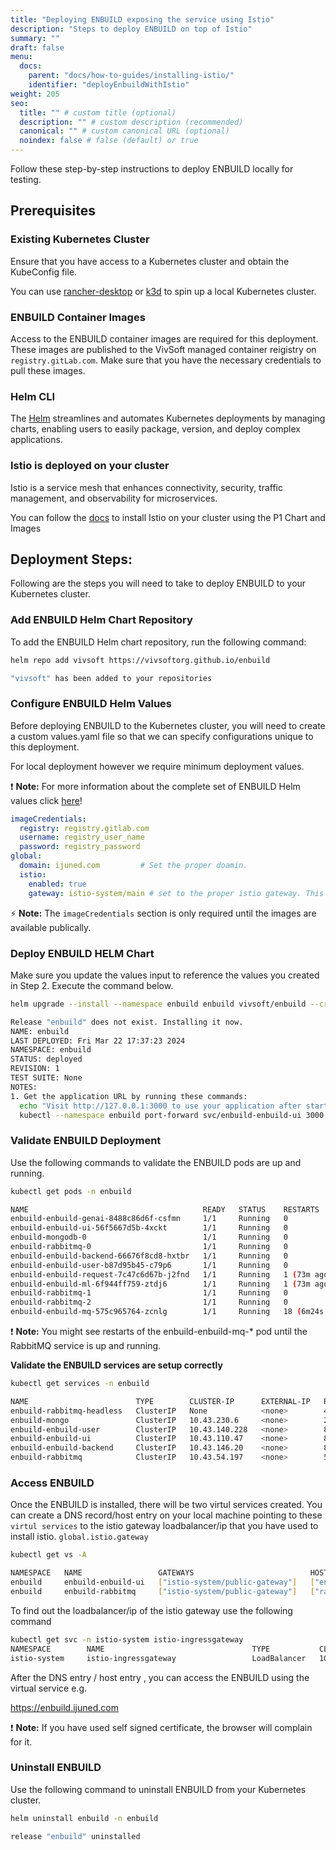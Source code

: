 ```yaml
---
title: "Deploying ENBUILD exposing the service using Istio"
description: "Steps to deploy ENBUILD on top of Istio"
summary: ""
draft: false
menu:
  docs:
    parent: "docs/how-to-guides/installing-istio/"
    identifier: "deployEnbuildWithIstio"
weight: 205
seo:
  title: "" # custom title (optional)
  description: "" # custom description (recommended)
  canonical: "" # custom canonical URL (optional)
  noindex: false # false (default) or true
---
```


Follow these step-by-step instructions to deploy ENBUILD locally for testing.

## Prerequisites

### Existing Kubernetes Cluster

Ensure that you have access to a Kubernetes cluster and obtain the KubeConfig file.

You can use [rancher-desktop](https://docs.rancherdesktop.io/getting-started/installation/) or [k3d](https://k3d.io/v5.6.0/) to spin up a local Kubernetes cluster.

### ENBUILD Container Images

Access to the ENBUILD container images are required for this deployment.
These images are published to the VivSoft managed container reigistry on `registry.gitLab.com`.
Make sure that you have the necessary credentials to pull these images.

### Helm CLI

The [Helm](https://helm.sh/) streamlines and automates Kubernetes deployments by managing charts, enabling users to easily package, version, and deploy complex applications.

### Istio is deployed on your cluster

Istio is a service mesh that enhances connectivity, security, traffic management, and observability for microservices.

You can follow the [docs](../how-to-guides/installing-istio/) to install Istio on your cluster using the P1 Chart and Images


## Deployment Steps:

Following are the steps you will need to take to deploy ENBUILD to your Kubernetes cluster.

### Add ENBUILD Helm Chart Repository

To add the ENBUILD Helm chart repository, run the following command:

```bash
helm repo add vivsoft https://vivsoftorg.github.io/enbuild

"vivsoft" has been added to your repositories
```

### Configure ENBUILD Helm Values

Before deploying ENBUILD to the Kubernetes cluster, you will need to create a custom values.yaml file so that we can specify configurations unique to this deployment.

For local deployment however we require minimum deployment values.

:exclamation: **Note:** For more information about the complete set of ENBUILD Helm values click [here](/docs/getting-started/helm-values/)!

```yaml
imageCredentials:
  registry: registry.gitlab.com
  username: registry_user_name
  password: registry_password
global:
  domain: ijuned.com         # Set the proper doamin.
  istio:
    enabled: true
    gateway: istio-system/main # set to the proper istio gateway. This istio gateway must have above domain added as `hosts` 
```

:zap: **Note:** The `imageCredentials` section is only required until the images are available publically.

### Deploy ENBUILD HELM Chart

Make sure you update the values input to reference the values you created in Step 2.
Execute the command below.

```bash
helm upgrade --install --namespace enbuild enbuild vivsoft/enbuild --create-namespace -f target/quick_install.yaml

Release "enbuild" does not exist. Installing it now.
NAME: enbuild
LAST DEPLOYED: Fri Mar 22 17:37:23 2024
NAMESPACE: enbuild
STATUS: deployed
REVISION: 1
TEST SUITE: None
NOTES:
1. Get the application URL by running these commands:
  echo "Visit http://127.0.0.1:3000 to use your application after starting the port forward"
  kubectl --namespace enbuild port-forward svc/enbuild-enbuild-ui 3000:80
```

### Validate ENBUILD Deployment

Use the following commands to validate the ENBUILD pods are up and running.

```bash
kubectl get pods -n enbuild

NAME                                       READY   STATUS    RESTARTS         AGE
enbuild-enbuild-genai-8488c86d6f-csfmn     1/1     Running   0                76m
enbuild-enbuild-ui-56f5667d5b-4xckt        1/1     Running   0                76m
enbuild-mongodb-0                          1/1     Running   0                76m
enbuild-rabbitmq-0                         1/1     Running   0                76m
enbuild-enbuild-backend-66676f8cd8-hxtbr   1/1     Running   0                76m
enbuild-enbuild-user-b87d95b45-c79p6       1/1     Running   0                76m
enbuild-enbuild-request-7c47c6d67b-j2fnd   1/1     Running   1 (73m ago)      76m
enbuild-enbuild-ml-6f944ff759-ztdj6        1/1     Running   1 (73m ago)      76m
enbuild-rabbitmq-1                         1/1     Running   0                73m
enbuild-rabbitmq-2                         1/1     Running   0                72m
enbuild-enbuild-mq-575c965764-zcnlg        1/1     Running   18 (6m24s ago)   76m

```

:exclamation: **Note:** You might see restarts of the enbuild-enbuild-mq-\* pod until the RabbitMQ service is up and running.

**Validate the ENBUILD services are setup correctly**

```bash
kubectl get services -n enbuild

NAME                        TYPE        CLUSTER-IP      EXTERNAL-IP   PORT(S)                                 AGE
enbuild-rabbitmq-headless   ClusterIP   None            <none>        4369/TCP,5672/TCP,25672/TCP,15672/TCP   80s
enbuild-mongo               ClusterIP   10.43.230.6     <none>        27017/TCP                               80s
enbuild-enbuild-user        ClusterIP   10.43.140.228   <none>        80/TCP                                  80s
enbuild-enbuild-ui          ClusterIP   10.43.110.47    <none>        80/TCP                                  80s
enbuild-enbuild-backend     ClusterIP   10.43.146.20    <none>        80/TCP                                  80s
enbuild-rabbitmq            ClusterIP   10.43.54.197    <none>        5672/TCP,4369/TCP,25672/TCP,15672/TCP   80s
```

### Access ENBUILD

Once the ENBUILD is installed, there will be two virtul services created. 
You can create a DNS record/host entry on your local machine pointing to these `virtul services` to the istio gateway loadbalancer/ip that you have used to install istio.
`global.istio.gateway`  

```bash
kubectl get vs -A

NAMESPACE   NAME                 GATEWAYS                          HOSTS                     AGE
enbuild     enbuild-enbuild-ui   ["istio-system/public-gateway"]   ["enbuild.ijuned.com"]    4s
enbuild     enbuild-rabbitmq     ["istio-system/public-gateway"]   ["rabbitmq.ijuned.com"]   4s
```

To find out the loadbalancer/ip of the istio gateway use the following command
```bash
kubectl get svc -n istio-system istio-ingressgateway
NAMESPACE        NAME                                 TYPE           CLUSTER-IP      EXTERNAL-IP   PORT(S)                                      AGE
istio-system     istio-ingressgateway                 LoadBalancer   10.43.60.241    <pending>     15021:32686/TCP,80:31687/TCP,443:30260/TCP   4m29s

```

After the DNS entry / host entry , you can access the ENBUILD using the virtual service e.g. 

https://enbuild.ijuned.com

:exclamation: **Note:** If you have used self signed certificate, the browser will complain for it.




### Uninstall ENBUILD

Use the following command to uninstall ENBUILD from your Kubernetes cluster.

```bash
helm uninstall enbuild -n enbuild

release "enbuild" uninstalled
```
